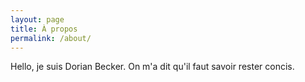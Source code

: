```yaml
---
layout: page
title: À propos
permalink: /about/
---
```


Hello, je suis Dorian Becker. 
On m'a dit qu'il faut savoir rester concis.
